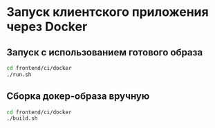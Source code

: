 # Запуск клиентского приложения через Docker

## Запуск с использованием готового образа
```bash
cd frontend/ci/docker
./run.sh
```

## Сборка докер-образа вручную
```bash
cd frontend/ci/docker
./build.sh
```
